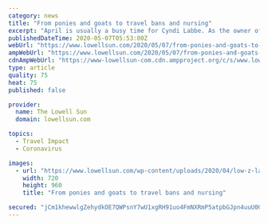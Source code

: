 ```yaml
---
category: news
title: "From ponies and goats to travel bans and nursing"
excerpt: "April is usually a busy time for Cyndi Labbe. As the owner of Enchanted Animal Parties, the 43-year-old described the month as “full-swing” business-wise. She said this"
publishedDateTime: 2020-05-07T05:53:00Z
webUrl: "https://www.lowellsun.com/2020/05/07/from-ponies-and-goats-to-travel-bans-and-nursing/"
ampWebUrl: "https://www.lowellsun.com/2020/05/07/from-ponies-and-goats-to-travel-bans-and-nursing/amp/"
cdnAmpWebUrl: "https://www-lowellsun-com.cdn.ampproject.org/c/s/www.lowellsun.com/2020/05/07/from-ponies-and-goats-to-travel-bans-and-nursing/amp/"
type: article
quality: 75
heat: 75
published: false

provider:
  name: The Lowell Sun
  domain: lowellsun.com

topics:
  - Travel Impact
  - Coronavirus

images:
  - url: "https://www.lowellsun.com/wp-content/uploads/2020/04/low-z-labbe2.jpg?w=720&h=960"
    width: 720
    height: 960
    title: "From ponies and goats to travel bans and nursing"

secured: "jCm1khewwlgZehydkOE7QWPsnY7wU1xgRH91uo4FmNXRmP5atpbGJpn4uuU0GBKRYdyZEpU4auBeM0iOXoPG827JlV/GB8lsewCwQ8BfDLT4kQn4y1U1st+RyLroJO4LQ+J81AZIsW6+MeHzHSrbPbG0hmGIfq6uF2HGTVBrVeMGUgn4Dx3F7G1esx+0QIEbWfYOkotp1R092+tCKZ/l9Ug80MAI5wf2ppQ3rY6cnDGEdPVrDWQHVoJAkBgynhbNwRjQ7oylO87c8dS7WhtKgJEyTfsCWr+tTZiU4d8nsEq0o0DAN5sO2T9Up3TQERQjTx/uh3ICMnX2yJEaFCek3ol3yH2fB/csG4qmVfY6ZHGoJjyQmLHPdcLhrGrMWzT+fuIztpS740Ir6YIVNn8d+15CKbnN5LU3NQev8MXE8DAWwSDkYA1owLRDl6rhdacMawdjxzAWHoMkwFQNG1U5tlAW7btzcjwJlNgFmopCMnE=;froGJNQwz++QMor0ErnvDQ=="
---
```


